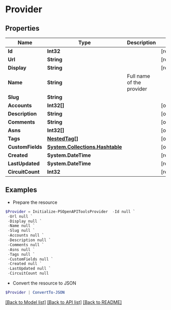 # Provider
## Properties

Name | Type | Description | Notes
------------ | ------------- | ------------- | -------------
**Id** | **Int32** |  | [readonly] 
**Url** | **String** |  | [readonly] 
**Display** | **String** |  | [readonly] 
**Name** | **String** | Full name of the provider | 
**Slug** | **String** |  | 
**Accounts** | **Int32[]** |  | [optional] 
**Description** | **String** |  | [optional] 
**Comments** | **String** |  | [optional] 
**Asns** | **Int32[]** |  | [optional] 
**Tags** | [**NestedTag[]**](NestedTag.md) |  | [optional] 
**CustomFields** | [**System.Collections.Hashtable**](AnyType.md) |  | [optional] 
**Created** | **System.DateTime** |  | [readonly] 
**LastUpdated** | **System.DateTime** |  | [readonly] 
**CircuitCount** | **Int32** |  | [readonly] 

## Examples

- Prepare the resource
```powershell
$Provider = Initialize-PSOpenAPIToolsProvider  -Id null `
 -Url null `
 -Display null `
 -Name null `
 -Slug null `
 -Accounts null `
 -Description null `
 -Comments null `
 -Asns null `
 -Tags null `
 -CustomFields null `
 -Created null `
 -LastUpdated null `
 -CircuitCount null
```

- Convert the resource to JSON
```powershell
$Provider | ConvertTo-JSON
```

[[Back to Model list]](../README.md#documentation-for-models) [[Back to API list]](../README.md#documentation-for-api-endpoints) [[Back to README]](../README.md)


